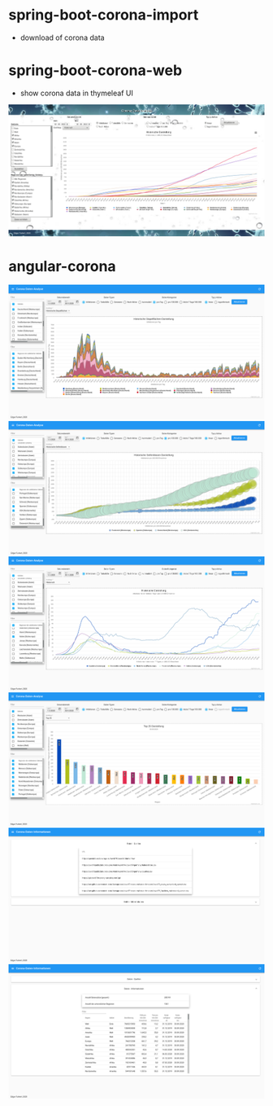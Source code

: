 # spring-boot-corona-import
- download of corona data

# spring-boot-corona-web
- show corona data in thymeleaf UI

![corona web](https://github.com/edgarfurkert/corona/blob/master/examples/corona%20web%20-%2020201001.png)

# angular-corona
![corona1](https://github.com/edgarfurkert/corona/blob/master/examples/corona1%20-%2020201001.png)
![corona2](https://github.com/edgarfurkert/corona/blob/master/examples/corona2%20-%2020201001.png)
![corona3](https://github.com/edgarfurkert/corona/blob/master/examples/corona3%20-%2020201001.png)
![corona4](https://github.com/edgarfurkert/corona/blob/master/examples/corona4%20-%2020201001.png)
![corona data sources](https://github.com/edgarfurkert/corona/blob/master/examples/corona%20-%20datasources.png)
![corona info](https://github.com/edgarfurkert/corona/blob/master/examples/corona%20info%20-%2020201001.png)
